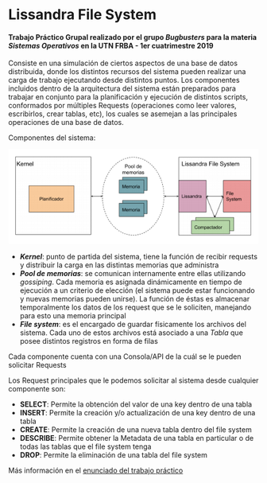 # Lissandra File System

#### Trabajo Práctico Grupal realizado por el grupo _Bugbusters_ para la materia _Sistemas Operativos_ en la UTN FRBA - 1er cuatrimestre 2019

Consiste en una simulación de ciertos aspectos de una base de datos distribuida, donde los distintos recursos del sistema pueden realizar una carga de trabajo ejecutando desde distintos puntos.
Los componentes incluidos dentro de la arquitectura del sistema están preparados para trabajar en conjunto para la planificación y ejecución de distintos scripts, conformados por múltiples Requests (operaciones como leer valores, escribirlos, crear tablas, etc), los cuales se asemejan a las principales operaciones de una base de datos.

Componentes del sistema:

![](/componentes.PNG)

* **_Kernel_**: punto de partida del sistema, tiene la función de recibir requests y distribuir la carga en las distintas memorias que administra
* **_Pool de memorias_**: se comunican internamente entre ellas utilizando _gossiping_. Cada memoria es asignada dinámicamente en tiempo de ejecución a un criterio de elección (el sistema puede estar funcionando y nuevas memorias pueden unirse). La función de éstas es almacenar temporalmente los datos de los request que se le soliciten, manejando para esto una memoria principal
* **_File system_**: es el encargado de guardar físicamente los archivos del sistema. Cada uno de estos archivos está asociado a una _Tabla_ que posee distintos registros en forma de filas

Cada componente cuenta con una Consola/API de la cuál se le pueden solicitar Requests

Los Request principales que le podemos solicitar al sistema desde cualquier componente son:
* **SELECT**: Permite la obtención del valor de una key dentro de una tabla
* **INSERT**: Permite la creación y/o actualización de una key dentro de una tabla
* **CREATE**: Permite la creación de una nueva tabla dentro del file system
* **DESCRIBE**: Permite obtener la Metadata de una tabla en particular o de todas las tablas que el file system tenga
* **DROP**: Permite la eliminación de una tabla del file system

Más información en el [enunciado del trabajo práctico](/Lissandra%20-%20v1.5.pdf)
